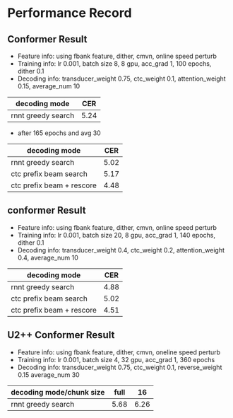 # Performance Record

## Conformer Result

* Feature info: using fbank feature, dither, cmvn, online speed perturb
* Training info: lr 0.001, batch size 8, 8 gpu, acc_grad 1, 100 epochs, dither 0.1
* Decoding info: transducer_weight 0.75, ctc_weight 0.1, attention_weight 0.15, average_num 10

| decoding mode             | CER   |
|---------------------------|-------|
| rnnt greedy search        | 5.24  |

* after 165 epochs and avg 30

| decoding mode             | CER   |
|---------------------------|-------|
| rnnt greedy search        | 5.02  |
| ctc prefix beam search    | 5.17  |
| ctc prefix beam + rescore | 4.48  |

## conformer Result

* Feature info: using fbank feature, dither, cmvn, online speed perturb
* Training info: lr 0.001, batch size 20, 8 gpu, acc_grad 1, 140 epochs, dither 0.1
* Decoding info: transducer_weight 0.4, ctc_weight 0.2, attention_weight 0.4, average_num 10

| decoding mode             | CER   |
|---------------------------|-------|
| rnnt greedy search        | 4.88  |
| ctc prefix beam search    | 5.02  |
| ctc prefix beam + rescore | 4.51  |


## U2++ Conformer Result

* Feature info: using fbank feature, dither, cmvn, oneline speed perturb
* Training info: lr 0.001, batch size 4, 32 gpu, acc_grad 1, 360 epochs
* Decoding info: transducer_weight 0.75,  ctc_weight 0.1, reverse_weight 0.15  average_num 30

| decoding mode/chunk size  | full  | 16    |
|---------------------------|-------|-------|
| rnnt greedy search        | 5.68  | 6.26  |
